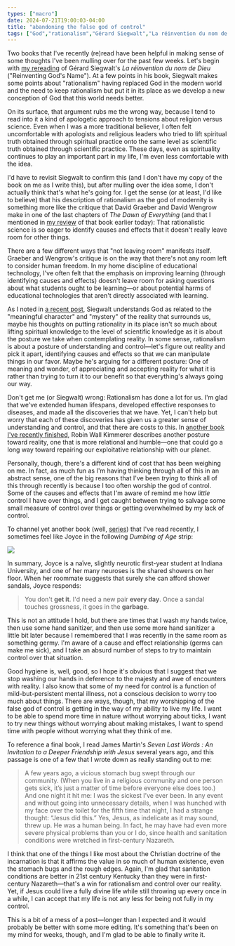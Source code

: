 ```yaml
---
types: ["macro"]
date: 2024-07-21T19:00:03-04:00
title: "abandoning the false god of control"
tags: ["God","rationalism","Gérard Siegwalt","La réinvention du nom de Dieu","David Graeber","David Wengrow","The Dawn of Everything","edtech","causal relationships","Robin Wall Kimmerer","Braiding Sweetgrass","Dumbing of Age","incarnation","incarnation","James Martin","Seven Last Words"]
---
```

Two books that I've recently (re)read have been helpful in making sense of some thoughts I've been mulling over for the past few weeks. Let's begin with [my rereading](https://spencergreenhalgh.com/communities/2024-06-12-jai-parfois/) of Gérard Siegwalt's *La réinvention du nom de Dieu* ("Reinventing God's Name"). At a few points in his book, Siegwalt makes some points about "rationalism" having replaced God in the modern world and the need to keep rationalism but put it in its place as we develop a new conception of God that this world needs better.

On its surface, that argument rubs me the wrong way, because I tend to read into it a kind of apologetic approach to tensions about religion versus science. Even when I was a more traditional believer, I often felt uncomfortable with apologists and religious leaders who tried to lift spiritual truth obtained through spiritual practice onto the same level as scientific truth obtained through scientific practice. These days, even as spirituality continues to play an important part in my life, I'm even less comfortable with the idea.

I'd have to revisit Siegwalt to confirm this (and I don't have my copy of the book on me as I write this), but after mulling over the idea some, I don't actually think that's what he's going for. I get the sense (or at least, I'd like to believe) that his description of rationalism as the god of modernity is something more like the critique that David Graeber and David Wengrow make in one of the last chapters of *The Dawn of Everything* (and that I mentioned in [my review](https://spencergreenhalgh.com/communities/2024-07-21-i-should/) of that book earlier today): That rationalistic science is so eager to identify causes and effects that it doesn't really leave room for other things.

There are a few different ways that "not leaving room" manifests itself. Graeber and Wengrow's critique is on the way that there's not any room left to consider human freedom. In my home discipline of educational technology, I've often felt that the emphasis on improving learning (through identifying causes and effects) doesn't leave room for asking questions about what students ought to be learning—or about potential harms of educational technologies that aren't directly associated with learning. 

As I noted in [a recent post](https://spencergreenhalgh.com/communities/trying-to-define-a-non-theist-god/), Siegwalt understands God as related to the "meaningful character" and "mystery" of the reality that surrounds us, maybe his thoughts on putting rationality in its place isn't so much about lifting spiritual knowledge to the level of scientific knowledge as it is about the posture we take when contemplating reality. In some sense, rationalism is about a posture of understanding and control—let's figure out reality and pick it apart, identifying causes and effects so that we can manipulate things in our favor. Maybe he's arguing for a different posture: One of meaning and wonder, of appreciating and accepting reality for what it is rather than trying to turn it to our benefit so that everything's always going our way.

Don't get me (or Siegwalt) wrong: Rationalism has done a lot for us. I'm glad that we've extended human lifespans, developed effective responses to diseases, and made all the discoveries that we have. Yet, I can't help but worry that each of these discoveries has given us a greater sense of understanding and control, and that there are costs to this. In [another book I've recently finished](https://spencergreenhalgh.com/communities/2024-06-28-if-i/), Robin Wall Kimmerer describes another posture toward reality, one that is more relational and humble—one that could go a long way toward repairing our exploitative relationship with our planet. 

Personally, though, there's a different kind of cost that has been weighing on me. In fact, as much fun as I'm having thinking through all of this in an abstract sense, one of the big reasons that I've been *trying* to think all of this through recently is because I too often worship the god of control. Some of the causes and effects that I'm aware of remind me how *little* control I have over things, and I get caught between trying to salvage some small measure of control over things or getting overwhelmed by my lack of control.

To channel yet another book (well, [series](https://spencergreenhalgh.com/tags/dumbing-of-age/)) that I've read recently, I sometimes feel like Joyce in the following *Dumbing of Age* strip: 

![](https://www.dumbingofage.com/comics/2016-12-25-sandles.png)

In summary, Joyce is a naïve, slightly neurotic first-year student at Indiana University, and one of her many neuroses is the shared showers on her floor. When her roommate suggests that surely she can afford shower sandals, Joyce responds: 

> You don't **get it**. I'd need a new pair **every day**. Once a sandal touches grossness, it goes in the **garbage**. 

This is not an attitude I hold, but there are times that I wash my hands twice, then use some hand sanitizer, and then use some more hand sanitizer a little bit later because I remembered that I was recently in the same room as something germy. I'm aware of a cause and effect relationship (germs can make me sick), and I take an absurd number of steps to try to maintain control over that situation.

Good hygiene is, well, good, so I hope it's obvious that I suggest that we stop washing our hands in deference to the majesty and awe of encounters with reality. I also know that some of my need for control is a function of mild-but-persistent mental illness, not a conscious decision to worry too much about things. There are ways, though, that my worshipping of the false god of control is getting in the way of my ability to live my life. I want to be able to spend more time in nature without worrying about ticks, I want to try new things without worrying about making mistakes, I want to spend time with people without worrying what they think of me.

To reference a final book, I read James Martin's *Seven Last Words : An Invitation to a Deeper Friendship with Jesus* several years ago, and this passage is one of a few that I wrote down as really standing out to me: 

> A few years ago, a vicious stomach bug swept through our community. (When you live in a religious community and one person gets sick, it’s just a matter of time before everyone else does too.) And one night it hit me: I was the sickest I’ve ever been. In any event and without going into unnecessary details, when I was hunched with my face over the toilet for the fifth time that night, I had a strange thought: “Jesus did this.” Yes, Jesus, as indelicate as it may sound, threw up. He was a human being. In fact, he may have had even more severe physical problems than you or I do, since health and sanitation conditions were wretched in first-century Nazareth.

I think that one of the things I like most about the Christian doctrine of the incarnation is that it affirms the value in so much of human existence, even the stomach bugs and the rough edges. Again, I'm glad that sanitation conditions are better in 21st century Kentucky than they were in first-century Nazareth—that's a win for rationalism and control over our reality. Yet, if Jesus could live a fully divine life while still throwing up every once in a while, I can accept that my life is not any less for being not fully in my control.

This is a bit of a mess of a post—longer than I expected and it would probably be better with some more editing. It's something that's been on my mind for weeks, though, and I'm glad to be able to finally write it.
